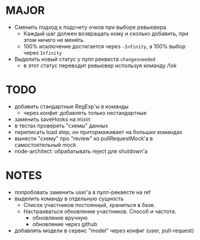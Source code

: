 # MAJOR
* Сменить подход к подсчету очков при выборе ревьювера
  * Каждый шаг должен возвращать кому и сколько добавить, при этом ничего не менять.
  * 100% исключение достигается через `-Infinity`, а 100% выбор через `Infinity`
* Выделить новый статус у пулл реквеста `changesneeded`
  * в этот статус переводит ревьювер используя команду /!ok

# TODO
* добавить стандартные RegExp'ы в команды
  * через конфиг добавлять только нестандартные
* заменить saveHooks на mixin
* в тестах проверять "схемы" данных
* переписать load step, он притормаживает на больших командах
* вынести "схему" про "review" из pullRequestMock'a в самостоятельный mock
* node-architect: обрабатывать reject для shutdown'a

# NOTES
* попробовать заменить user'a в пулл-реквесте на ref
* выделить команду в отдельную сущность
  - Список участников постоянный, храниться в базе.
  - Настраиваться  обновление участников. Способ и частота.
    * обновление вручную
    * обновление через github
* добавлять модели в сервис "model" через конфиг (user, pull-request)
